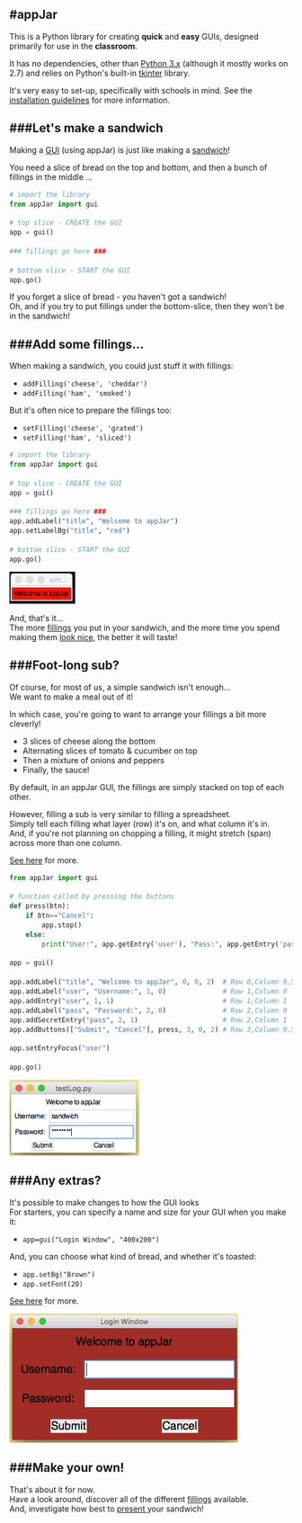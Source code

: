 #appJar
---
This is a Python library for creating **quick** and **easy** GUIs, designed primarily for use in the **classroom**.  

It has no dependencies, other than [Python 3.x](https://www.python.org/downloads/) (although it mostly works on 2.7) and relies on Python's built-in [tkinter](https://docs.python.org/3.5/library/tkinter.html) library.  

It's very easy to set-up, specifically with schools in mind. See the [installation guidelines](Install.md) for more information.

###Let's make a sandwich
---
Making a [GUI](https://en.wikipedia.org/wiki/Graphical_user_interface) (using appJar) is just like making a [sandwich](https://en.wikipedia.org/wiki/Sandwich)!  

You need a slice of bread on the top and bottom, and then a bunch of fillings in the middle ...

```python
# import the library
from appJar import gui

# top slice - CREATE the GUI
app = gui()

### fillings go here ###

# bottom slice - START the GUI
app.go()
```

If you forget a slice of bread - you haven't got a sandwich!  
Oh, and if you try to put fillings under the bottom-slice, then they won't be in the sandwich!

###Add some fillings...
---
When making a sandwich, you could just stuff it with fillings:  

* `addFilling('cheese', 'cheddar')`  
* `addFilling('ham', 'smoked')`  

But it's often nice to prepare the fillings too:  

* `setFilling('cheese', 'grated')` 
* `setFilling('ham', 'sliced')` 

```python
# import the library
from appJar import gui

# top slice - CREATE the GUI
app = gui()

### fillings go here ###
app.addLabel("title", "Welcome to appJar")
app.setLabelBg("title", "red")

# bottom slice - START the GUI
app.go()
```
![simpleApp](img/simpleApp.png)

And, that's it...  
The more [fillings](pythonWidgets.md) you put in your sandwich, and the more time you spend making them [look nice](pythonWidgetOptions.md), the better it will taste!

###Foot-long sub?
---
Of course, for most of us, a simple sandwich isn't enough...  
We want to make a meal out of it!  

In which case, you're going to want to arrange your fillings a bit more cleverly!

* 3 slices of cheese along the bottom  
* Alternating slices of tomato & cucumber on top  
* Then a mixture of onions and peppers  
* Finally, the sauce!  

By default, in an appJar GUI, the fillings are simply stacked on top of each other.  

However, filling a sub is very similar to filling a spreadsheet.  
Simply tell each filling what layer (row) it's on, and what column it's in.  
And, if you're not planning on chopping a filling, it might stretch (span) across more than one column.  

[See here](pythonWidgetLayout.md) for more.  

```python
from appJar import gui

# function called by pressing the buttons
def press(btn):
    if btn=="Cancel":
        app.stop()
    else:
        print("User:", app.getEntry('user'), "Pass:", app.getEntry('pass'))

app = gui()

app.addLabel("title", "Welcome to appJar", 0, 0, 2)  # Row 0,Column 0,Span 2
app.addLabel("user", "Username:", 1, 0)              # Row 1,Column 0
app.addEntry("user", 1, 1)                           # Row 1,Column 1
app.addLabel("pass", "Password:", 2, 0)              # Row 2,Column 0
app.addSecretEntry("pass", 2, 1)                     # Row 2,Column 1
app.addButtons(["Submit", "Cancel"], press, 3, 0, 2) # Row 3,Column 0,Span 2

app.setEntryFocus("user")

app.go()
```

![testLog](img/testLog.png)

###Any extras?  
---
It's possible to make changes to how the GUI looks  
For starters, you can specify a name and size for your GUI when you make it:  

* `app=gui("Login Window", "400x200")`  

And, you can choose what kind of bread, and whether it's toasted:   

* `app.setBg("Brown")`
* `app.setFont(20)`

[See here](pythonGuiOptions.md) for more.  

![testLog](img/testLog2.png)


###Make your own!
---
That's about it for now.  
Have a look around, discover all of the different [fillings](pythonWidgets.md) available.  
And, investigate how best to [present ](pythonWidgetGrouping.md) your sandwich!
